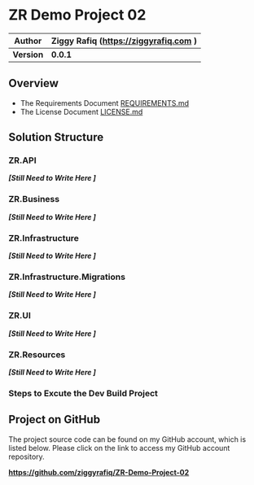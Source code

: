 # ZR Demo Project 02

| Author      | Ziggy Rafiq (<https://ziggyrafiq.com> ) |
| ----------- | --------------------------------------- |
| **Version** | **0.0.1**                               |

## Overview

- The Requirements Document [REQUIREMENTS.md](REQUIREMENTS.md)
- The License Document [LICENSE.md](LICENSE.md)

## Solution Structure

### ZR.API

**_[Still Need to Write Here ]_**

### ZR.Business

**_[Still Need to Write Here ]_**

### ZR.Infrastructure

**_[Still Need to Write Here ]_**

### ZR.Infrastructure.Migrations

**_[Still Need to Write Here ]_**

### ZR.UI

**_[Still Need to Write Here ]_**

### ZR.Resources

**_[Still Need to Write Here ]_**

### Steps to Excute the Dev Build Project

## Project on GitHub

The project source code can be found on my GitHub account, which is listed below. Please click on the link to access my GitHub account repository.

**https://github.com/ziggyrafiq/ZR-Demo-Project-02**
